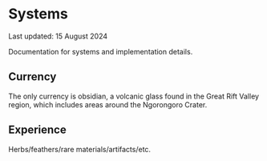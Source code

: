 # Systems

Last updated: 15 August 2024

Documentation for systems and implementation details.

## Currency

The only currency is obsidian, a volcanic glass found in the Great Rift Valley region, which includes areas around the Ngorongoro Crater.

## Experience

Herbs/feathers/rare materials/artifacts/etc.
